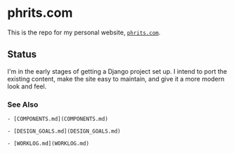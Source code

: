 # phrits.com

This is the repo for my personal website, [`phrits.com`](https://phrits.com).

## Status

I'm in the early stages of getting a Django project set up. I intend to port the existing content, make the site easy to maintain, and give it a more modern look and feel.

### See Also

    - [COMPONENTS.md](COMPONENTS.md)

    - [DESIGN_GOALS.md](DESIGN_GOALS.md)

    - [WORKLOG.md](WORKLOG.md)
